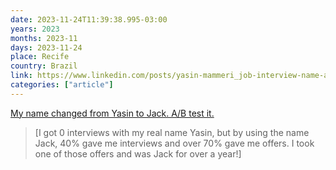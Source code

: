 ```yaml
---
date: 2023-11-24T11:39:38.995-03:00
years: 2023
months: 2023-11
days: 2023-11-24
place: Recife
country: Brazil
link: https://www.linkedin.com/posts/yasin-mammeri_job-interview-name-activity-7119942832072577024-n2i9
categories: ["article"]
---
```

[My name changed from Yasin to Jack. A/B test it.](https://www.linkedin.com/posts/yasin-mammeri_job-interview-name-activity-7119942832072577024-n2i9)

> [I got 0 interviews with my real name Yasin, but by using the name Jack, 40% gave me interviews and over 70% gave me offers. I took one of those offers and was Jack for over a year!]
